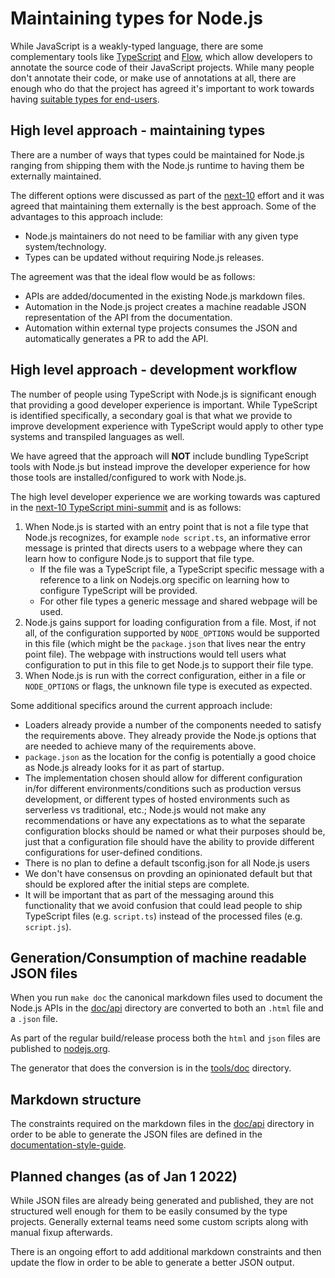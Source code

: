 # Maintaining types for Node.js

While JavaScript is a weakly-typed language, there are some complementary tools
like [TypeScript][] and [Flow][], which allow developers to annotate the source
code of their JavaScript projects. While many people don't annotate their code,
or make use of annotations at all, there are enough who do that the project has
agreed it's important to work towards having [suitable types for end-users][].

## High level approach - maintaining types

There are a number of ways that types could be maintained for Node.js ranging
from shipping them with the Node.js runtime to having them be externally
maintained.

The different options were discussed as part of the [next-10][] effort and it
was agreed that maintaining them externally is the best approach.
Some of the advantages to this approach include:

* Node.js maintainers do not need to be familiar with any given type
  system/technology.
* Types can be updated without requiring Node.js releases.

The agreement was that the ideal flow would be as follows:

* APIs are added/documented in the existing Node.js markdown files.
* Automation in the Node.js project creates a machine readable JSON
  representation of the API from the documentation.
* Automation within external type projects consumes the JSON and automatically
  generates a PR to add the API.

## High level approach - development workflow

The number of people using TypeScript with Node.js is significant enough
that providing a good developer experience is important. While TypeScript
is identified specifically, a secondary goal is that what we provide to improve
development experience with TypeScript would apply to other type
systems and transpiled languages as well.

We have agreed that the approach will **NOT** include bundling TypeScript
tools with Node.js but instead improve the developer experience for how
those tools are installed/configured to work with Node.js.

The high level developer experience we are working towards was captured in the
[next-10 TypeScript mini-summit](https://github.com/nodejs/next-10/pull/150)
and is as follows:

1. When Node.js is started with an entry point that is not a file type that
   Node.js recognizes, for example `node script.ts`, an informative error
   message is printed that directs users to a webpage where they can
   learn how to configure Node.js to support that file type.
   * If the file was a TypeScript file, a TypeScript specific message with a
     reference to a link on Nodejs.org specific on learning how to
     configure TypeScript will be provided.
   * For other file types a generic message and shared webpage will be
     used.
2. Node.js gains support for loading configuration from a file. Most, if not
   all, of the configuration supported by `NODE_OPTIONS` would be
   supported in this file (which might be the `package.json` that lives
   near the entry point file). The webpage with instructions would tell
   users what configuration to put in this file to get Node.js to support
   their file type.
3. When Node.js is run with the correct configuration, either in a file or
   `NODE_OPTIONS` or flags, the unknown file type is executed as expected.

Some additional specifics around the current approach include:

* Loaders already provide a number of the components needed to
  satisfy the requirements above. They already provide the Node.js
  options that are needed to achieve many of the requirements above.
* `package.json` as the location for the config is potentially a good
  choice as Node.js already looks for it as part of startup.
* The implementation chosen should allow for different configuration
  in/for different environments/conditions such as production
  versus development, or different types of hosted environments
  such as serverless vs traditional, etc.; Node.js would not make
  any recommendations or have any expectations as to what the
  separate configuration blocks should be named or what their
  purposes should be, just that a configuration file should have
  the ability to provide different configurations for user-defined
  conditions.
* There is no plan to define a default tsconfig.json for all Node.js users
* We don't have consensus on provding an opinionated default but
  that should be explored after the initial steps are complete.
* It will be important that as part of the messaging around this
  functionality that we avoid confusion that could lead people to ship
  TypeScript files (e.g. `script.ts`) instead of the processed files
  (e.g. `script.js`).

## Generation/Consumption of machine readable JSON files

When you run `make doc` the canonical markdown files used to
document the Node.js APIs in the
[doc/api][]
directory are converted to both an `.html` file and a `.json` file.

As part of the regular build/release process both the `html` and
`json` files are published to [nodejs.org][].

The generator that does the conversion is in the
[tools/doc][]
directory.

## Markdown structure

The constraints required on the markdown files in the
[doc/api][] directory
in order to be able to generate the JSON files are defined in the
[documentation-style-guide][].

## Planned changes (as of Jan 1 2022)

While JSON files are already being generated and published, they are not
structured well enough for them to be easily consumed by the type projects.
Generally external teams need some custom scripts along with manual fixup
afterwards.

There is an ongoing effort to add additional markdown constraints and
then update the flow in order to be able to generate a better
JSON output.

[Flow]: https://flow.org/
[TypeScript]: https://www.typescriptlang.org/
[doc/api]: https://github.com/nodejs/node/tree/HEAD/doc/api
[documentation-style-guide]: https://github.com/nodejs/node/blob/HEAD/doc/README.md#documentation-style-guide
[next-10]: https://github.com/nodejs/next-10/blob/HEAD/meetings/summit-nov-2021.md#suitable-types-for-end-users
[nodejs.org]: https://nodejs.org/en/docs/
[suitable types for end-users]: https://github.com/nodejs/node/blob/HEAD/doc/contributing/technical-priorities.md#suitable-types-for-end-users
[tools/doc]: https://github.com/nodejs/node/tree/HEAD/tools/doc
